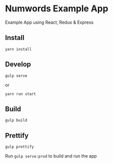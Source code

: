 Numwords Example App
=========================

Example App using React, Redux & Express
<br/>

Install
-----
```
yarn install
```

Develop
-----
```
gulp serve
```
or
```
yarn run start
```

Build
-----
```
gulp build
```

Prettify
-----
```
gulp prettify
```

Run ```gulp serve:prod``` to build and run the app